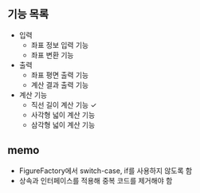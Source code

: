 ## 기능 목록

- 입력
    - 좌표 정보 입력 기능
    - 좌표 변환 기능
- 출력
    - 좌표 평면 출력 기능
    - 계산 결과 출력 기능
- 계산 기능
    - 직선 길이 계산 기능 ✓
    - 사각형 넓이 계산 기능
    - 삼각형 넓이 계산 기능

## memo

- FigureFactory에서 switch-case, if를 사용하지 않도록 함
- 상속과 인터페이스를 적용해 중복 코드를 제거해야 함